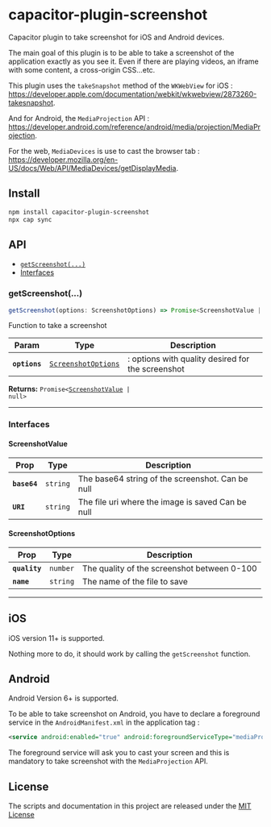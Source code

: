 # capacitor-plugin-screenshot

Capacitor plugin to take screenshot for iOS and Android devices.

The main goal of this plugin is to be able to take a screenshot of the application exactly as you see it. Even if there are playing videos, an iframe with some content, a cross-origin CSS...etc.

This plugin uses the `takeSnapshot` method of the `WKWebView` for iOS : https://developer.apple.com/documentation/webkit/wkwebview/2873260-takesnapshot.

And for Android, the `MediaProjection` API : https://developer.android.com/reference/android/media/projection/MediaProjection.

For the web, `MediaDevices` is use to cast the browser tab : https://developer.mozilla.org/en-US/docs/Web/API/MediaDevices/getDisplayMedia.

## Install

```bash
npm install capacitor-plugin-screenshot
npx cap sync
```

## API

<docgen-index>

* [`getScreenshot(...)`](#getscreenshot)
* [Interfaces](#interfaces)

</docgen-index>

<docgen-api>
<!--Update the source file JSDoc comments and rerun docgen to update the docs below-->

### getScreenshot(...)

```typescript
getScreenshot(options: ScreenshotOptions) => Promise<ScreenshotValue | null>
```

Function to take a screenshot

| Param         | Type                                                            | Description                                       |
| ------------- | --------------------------------------------------------------- | ------------------------------------------------- |
| **`options`** | <code><a href="#screenshotoptions">ScreenshotOptions</a></code> | : options with quality desired for the screenshot |

**Returns:** <code>Promise&lt;<a href="#screenshotvalue">ScreenshotValue</a> | null&gt;</code>

--------------------


### Interfaces


#### ScreenshotValue

| Prop         | Type                | Description                                       |
| ------------ | ------------------- | ------------------------------------------------- |
| **`base64`** | <code>string</code> | The base64 string of the screenshot. Can be null  |
| **`URI`**    | <code>string</code> | The file uri where the image is saved Can be null |


#### ScreenshotOptions

| Prop          | Type                | Description                                 |
| ------------- | ------------------- | ------------------------------------------- |
| **`quality`** | <code>number</code> | The quality of the screenshot between 0-100 |
| **`name`**    | <code>string</code> | The name of the file to save                |

</docgen-api>

---

## iOS

iOS version 11+ is supported.

Nothing more to do, it should work by calling the `getScreenshot` function.


## Android

Android Version 6+ is supported.

To be able to take screenshot on Android, you have to declare a foreground service in the `AndroidManifest.xml` in the application tag :

```xml
<service android:enabled="true" android:foregroundServiceType="mediaProjection" android:name="com.intuiface.plugins.screenshot.ScreenCaptureService" />
```

The foreground service will ask you to cast your screen and this is mandatory to take screenshot with the `MediaProjection` API.


## License

The scripts and documentation in this project are released under the [MIT License](./LICENSE)